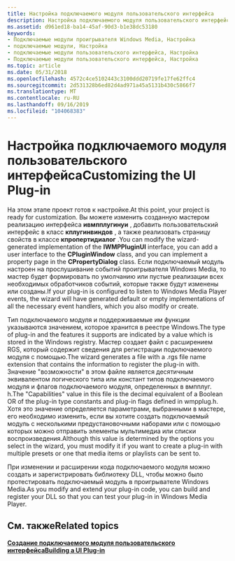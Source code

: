 ```yaml
---
title: Настройка подключаемого модуля пользовательского интерфейса
description: Настройка подключаемого модуля пользовательского интерфейса
ms.assetid: d961ed18-ba14-45af-90d3-b1e38dc53180
keywords:
- Подключаемые модули проигрывателя Windows Media, Настройка
- подключаемые модули, Настройка
- подключаемые модули пользовательского интерфейса, Настройка
- Подключаемые модули пользовательского интерфейса, Настройка
ms.topic: article
ms.date: 05/31/2018
ms.openlocfilehash: 4572c4ce5102443c3100ddd20719fe17fe62ffc4
ms.sourcegitcommit: 2d531328b6ed82d4ad971a45a5131b430c5866f7
ms.translationtype: MT
ms.contentlocale: ru-RU
ms.lasthandoff: 09/16/2019
ms.locfileid: "104068383"
---
```

# <a name="customizing-the-ui-plug-in"></a><span data-ttu-id="a3fab-107">Настройка подключаемого модуля пользовательского интерфейса</span><span class="sxs-lookup"><span data-stu-id="a3fab-107">Customizing the UI Plug-in</span></span>

<span data-ttu-id="a3fab-108">На этом этапе проект готов к настройке.</span><span class="sxs-lookup"><span data-stu-id="a3fab-108">At this point, your project is ready for customization.</span></span> <span data-ttu-id="a3fab-109">Вы можете изменить созданную мастером реализацию интерфейса **ивмпплугинуи** , добавить пользовательский интерфейс в класс **кплугинвиндов** , а также реализовать страницу свойств в классе **кпропертидиалог** .</span><span class="sxs-lookup"><span data-stu-id="a3fab-109">You can modify the wizard-generated implementation of the **IWMPPluginUI** interface, you can add a user interface to the **CPluginWindow** class, and you can implement a property page in the **CPropertyDialog** class.</span></span> <span data-ttu-id="a3fab-110">Если подключаемый модуль настроен на прослушивание событий проигрывателя Windows Media, то мастер будет формировать по умолчанию или пустые реализации всех необходимых обработчиков событий, которые также будут изменены или созданы.</span><span class="sxs-lookup"><span data-stu-id="a3fab-110">If your plug-in is configured to listen to Windows Media Player events, the wizard will have generated default or empty implementations of all the necessary event handlers, which you also modify or create.</span></span>

<span data-ttu-id="a3fab-111">Тип подключаемого модуля и поддерживаемые им функции указываются значением, которое хранится в реестре Windows.</span><span class="sxs-lookup"><span data-stu-id="a3fab-111">The type of plug-in and the features it supports are indicated by a value which is stored in the Windows registry.</span></span> <span data-ttu-id="a3fab-112">Мастер создает файл с расширением RGS, который содержит сведения для регистрации подключаемого модуля с помощью.</span><span class="sxs-lookup"><span data-stu-id="a3fab-112">The wizard generates a file with a .rgs file name extension that contains the information to register the plug-in with.</span></span> <span data-ttu-id="a3fab-113">Значение "возможности" в этом файле является десятичным эквивалентом логического типа или констант типов подключаемого модуля и флагов подключаемого модуля, определенных в вмпплуг. h.</span><span class="sxs-lookup"><span data-stu-id="a3fab-113">The "Capabilities" value in this file is the decimal equivalent of a Boolean OR of the plug-in type constants and plug-in flags defined in wmpplug.h.</span></span> <span data-ttu-id="a3fab-114">Хотя это значение определяется параметрами, выбранными в мастере, его необходимо изменить, если вы хотите создать подключаемый модуль с несколькими предустановочными наборами или с помощью которых можно отправить элементы мультимедиа или списки воспроизведения.</span><span class="sxs-lookup"><span data-stu-id="a3fab-114">Although this value is determined by the options you select in the wizard, you must modify it if you want to create a plug-in with multiple presets or one that media items or playlists can be sent to.</span></span>

<span data-ttu-id="a3fab-115">При изменении и расширении кода подключаемого модуля можно создать и зарегистрировать библиотеку DLL, чтобы можно было протестировать подключаемый модуль в проигрывателе Windows Media.</span><span class="sxs-lookup"><span data-stu-id="a3fab-115">As you modify and extend your plug-in code, you can build and register your DLL so that you can test your plug-in in Windows Media Player.</span></span>

## <a name="related-topics"></a><span data-ttu-id="a3fab-116">См. также</span><span class="sxs-lookup"><span data-stu-id="a3fab-116">Related topics</span></span>

<dl> <dt>

[<span data-ttu-id="a3fab-117">**Создание подключаемого модуля пользовательского интерфейса**</span><span class="sxs-lookup"><span data-stu-id="a3fab-117">**Building a UI Plug-in**</span></span>](building-a-ui-plug-in.md)
</dt> </dl>

 

 




